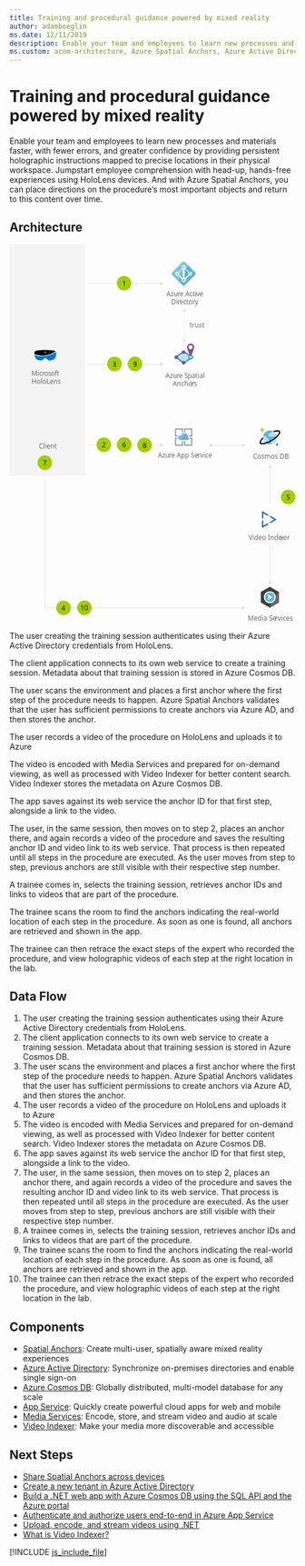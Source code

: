 ```yaml
---
title: Training and procedural guidance powered by mixed reality
author: adamboeglin
ms.date: 12/11/2019
description: Enable your team and employees to learn new processes and materials faster, with fewer errors, and greater confidence by providing persistent holographic instructions mapped to precise locations in their physical workspace. Jumpstart employee comprehension with head-up, hands-free experiences using HoloLens devices. And with Azure Spatial Anchors, you can place directions on the procedure’s most important objects and return to this content over time.
ms.custom: acom-architecture, Azure Spatial Anchors, Azure Active Directory, Azure Cosmos DB, Azure App Service, Media Services, Microsoft HoloLens, Video Indexer, interactive-diagram
---
```

# Training and procedural guidance powered by mixed reality

Enable your team and employees to learn new processes and materials faster, with fewer errors, and greater confidence by providing persistent holographic instructions mapped to precise locations in their physical workspace. Jumpstart employee comprehension with head-up, hands-free experiences using HoloLens devices. And with Azure Spatial Anchors, you can place directions on the procedure’s most important objects and return to this content over time.


## Architecture

<svg class="architecture-diagram" aria-labelledby="training-and-procedural-guidance-powered-by-mixed-reality" height="1132px" viewbox="0 0 857.38 1132.6" width="857px" xmlns="https://www.w3.org/2000/svg"><title id="training-and-procedural-guidance-powered-by-mixed-reality">Training and procedural guidance powered by mixed reality</title><desc>Help people get up to speed faster with step-by-step digital guidance that you can lock to important objects in workspaces or classrooms.</desc><defs><style>.cls-1{font-size:20px;fill:#6a6a6a;font-family:SegoeUI, Segoe UI;}.cls-2{letter-spacing:-0.01em;}.cls-3{letter-spacing:-0.01em;}.cls-4{letter-spacing:-0.01em;}.cls-5{letter-spacing:0.04em;}.cls-6{letter-spacing:0.01em;}.cls-7{fill:#59b3d8;}.cls-8{fill:#7bc3dd;}.cls-9{fill:#b6deec;}.cls-10{fill:#bde1ee;}.cls-11{fill:#fff;}.cls-12{fill:#b7d332;}.cls-13{fill:#bfe1ee;}.cls-14{fill:#4099c1;}.cls-15{fill:#419ac2;}.cls-16{fill:#7e4e94;}.cls-17{fill:#0072c5;}.cls-18{fill:#f4f4f4;}.cls-19{letter-spacing:-0.02em;}.cls-20{letter-spacing:0.02em;}.cls-21{fill:#0078d7;}.cls-22{fill:#3e3e3e;}.cls-23{fill:#656565;}.cls-24{fill:#59b4d9;}.cls-25{fill:#ddf0f6;}.cls-26,.cls-28{fill:none;stroke:#dedede;stroke-miterlimit:10;stroke-width:1.5px;}.cls-27{fill:#dedede;}.cls-28{stroke-dasharray:3.99 3.99;}.cls-29{fill:#a4cd00;}.cls-30{fill:#0063b1;}.cls-31{fill:#9fa0a1;}.cls-32{fill:#61b3d4;}.cls-33{fill:#80c2dc;}.cls-34{fill:#1a1a1f;}</style></defs><text class="cls-1" transform="translate(470.34 155.03)">Azu<tspan class="cls-2" x="33.26" y="0">r</tspan><tspan x="39.95" y="0">e Acti</tspan><tspan class="cls-3" x="89.65" y="0">v</tspan><tspan x="99.11" y="0">e </tspan><tspan x="14.27" y="24">Di</tspan><tspan class="cls-2" x="33.14" y="24">r</tspan><tspan x="39.83" y="24">ec</tspan><tspan class="cls-4" x="59.53" y="24">t</tspan><tspan x="66.15" y="24">o</tspan><tspan class="cls-5" x="77.87" y="24">r</tspan><tspan x="85.62" y="24">y</tspan></text><text class="cls-1" transform="translate(467.71 399.59)">Azu<tspan class="cls-2" x="33.26" y="0">r</tspan><tspan x="39.95" y="0">e S</tspan><tspan class="cls-2" x="66.51" y="0">p</tspan><tspan x="78.01" y="0">atial </tspan><tspan x="21.38" y="24">Ancho</tspan><tspan class="cls-6" x="77.87" y="24">r</tspan><tspan x="84.96" y="24">s</tspan></text><path class="cls-7" d="M522.64,122.66a6.26,6.26,0,0,1-4.59-2L489,91.78a6.4,6.4,0,0,1-1.95-4.59A6.22,6.22,0,0,1,489,82.6l29-28.93a6.44,6.44,0,0,1,4.59-2,6.26,6.26,0,0,1,4.6,2L556.17,82.6a6.44,6.44,0,0,1,2,4.59,6.26,6.26,0,0,1-2,4.59l-28.93,28.93A6.26,6.26,0,0,1,522.64,122.66Z" transform="translate(-0.45 -0.21)"></path><path class="cls-8" d="M527.24,53.55a6.46,6.46,0,0,0-4.6-1.95,6.26,6.26,0,0,0-4.59,1.95L489,82.48a6.42,6.42,0,0,0-1.95,4.6A6.22,6.22,0,0,0,489,91.67l16.41,16.41,30.74-45.51Z" transform="translate(-0.45 -0.21)"></path><path class="cls-9" d="M544.69,87.19,529.76,72.27l-2.07,3,14.36,14.47Z" transform="translate(-0.45 -0.21)"></path><path class="cls-10" d="M523.79,66.41l-2.52,2.53,6.43,6.31,2.06-3Z" transform="translate(-0.45 -0.21)"></path><path class="cls-10" d="M500.68,87.2l20.78-20.78L524,68.94,503.2,89.72Z" transform="translate(-0.45 -0.21)"></path><path class="cls-11" d="M542.05,81.56a5.52,5.52,0,0,0-5.51,5.52,5.77,5.77,0,0,0,.91,3.09l-11,11c-.34-.23-.57-.35-.91-.58v-28a5.61,5.61,0,0,0,2.75-4.82,5.51,5.51,0,1,0-11,0A5.76,5.76,0,0,0,520,72.61v28.13c-.34.11-.57.34-.91.46l-11-11a5.69,5.69,0,0,0,.91-3,5.51,5.51,0,1,0-11,0,5.59,5.59,0,0,0,5.51,5.51,4.75,4.75,0,0,0,1.84-.34L516.91,104a6.17,6.17,0,0,0-.58,2.53,6.43,6.43,0,0,0,12.86,0,8.94,8.94,0,0,0-.46-2.53l11.59-11.59a4.63,4.63,0,0,0,1.73.34,5.51,5.51,0,0,0,5.51-5.51A5.62,5.62,0,0,0,542.05,81.56Z" transform="translate(-0.45 -0.21)"></path><path class="cls-12" d="M527,106.62a4.29,4.29,0,1,1-4.29-4.28A4.41,4.41,0,0,1,527,106.62Z" transform="translate(-0.45 -0.21)"></path><path class="cls-12" d="M525.75,67.79a3.1,3.1,0,1,1-3.1-3.1A3.09,3.09,0,0,1,525.75,67.79Z" transform="translate(-0.45 -0.21)"></path><path class="cls-12" d="M506.35,87.19a3.1,3.1,0,1,1-3.1-3.1A3.09,3.09,0,0,1,506.35,87.19Z" transform="translate(-0.45 -0.21)"></path><path class="cls-12" d="M545,87.19a3.1,3.1,0,1,1-3.1-3.1A3.09,3.09,0,0,1,545,87.19Z" transform="translate(-0.45 -0.21)"></path><polygon class="cls-13" points="498.21 337.22 522.72 320.29 546.9 337.22 522.72 354.95 498.21 337.22"></polygon><path class="cls-14" d="M523.18,357l-27-19.56,27-18.66,26.66,18.66Zm-22-19.5,22,15.92,21.7-15.92-21.7-15.19Z" transform="translate(-0.45 -0.21)"></path><path class="cls-14" d="M523.18,357.8,495,337.38l28.21-19.49L551,337.38Zm-20.82-20.34,20.81,15.06,20.52-15.06-20.52-14.37Z" transform="translate(-0.45 -0.21)"></path><circle class="cls-15" cx="543.01" cy="336.76" r="7.55"></circle><circle class="cls-11" cx="543.01" cy="336.76" r="3.66"></circle><circle class="cls-16" cx="521.84" cy="322.14" r="5.24"></circle><circle class="cls-16" cx="521.84" cy="353.74" r="5.24"></circle><circle class="cls-16" cx="500.07" cy="337.3" r="5.24"></circle><path class="cls-16" d="M554.2,307.78c0,5.93-10.74,28.91-10.74,28.91s-10.73-23-10.73-28.91a10.74,10.74,0,1,1,21.47,0Z" transform="translate(-0.45 -0.21)"></path><circle class="cls-11" cx="543.01" cy="307.57" r="5.9"></circle><text class="cls-1" transform="translate(730.06 640.64)">Cosmos DB</text><text class="cls-1" transform="translate(714.48 1126.16)">Media Se<tspan class="cls-5" x="81.78" y="0">r</tspan><tspan x="89.53" y="0">vices</tspan></text><path class="cls-7" d="M801.53,572.76a20.51,20.51,0,0,1-15.29,24.77,20.76,20.76,0,0,1-25-15.12,20.52,20.52,0,0,1,15.29-24.78h0a20.68,20.68,0,0,1,25,15Z" transform="translate(-0.45 -0.21)"></path><path class="cls-9" d="M778.43,585.79a5.48,5.48,0,0,0-5.53-5.44h-.83a5.42,5.42,0,0,0-4.05-6.54,5.9,5.9,0,0,0-1.33-.15H761a20.14,20.14,0,0,0,5,17.57h6.94A5.48,5.48,0,0,0,778.43,585.79Z" transform="translate(-0.45 -0.21)"></path><path class="cls-9" d="M785.27,563.23a3.4,3.4,0,0,0,.13.95H783a5.67,5.67,0,1,0,0,11.33h19a20.07,20.07,0,0,0-10.73-15.94H789A3.69,3.69,0,0,0,785.27,563.23Z" transform="translate(-0.45 -0.21)"></path><path class="cls-9" d="M802,579.72H790.67a4.64,4.64,0,0,0-4.69,4.6,4.55,4.55,0,0,0,.56,2.2,4.61,4.61,0,0,0-3.06,5.77,4.67,4.67,0,0,0,4.47,3.24h3.16A20.48,20.48,0,0,0,802,579.72Z" transform="translate(-0.45 -0.21)"></path><path class="cls-12" d="M758.13,563.91a.62.62,0,0,1-.64-.62h0a7.22,7.22,0,0,0-7.26-7.16.63.63,0,1,1,0-1.25,7.22,7.22,0,0,0,7.26-7.14.64.64,0,0,1,1.27,0,7.22,7.22,0,0,0,7.26,7.15.63.63,0,1,1,0,1.25,7.22,7.22,0,0,0-7.26,7.15A.63.63,0,0,1,758.13,563.91Z" transform="translate(-0.45 -0.21)"></path><path class="cls-17" d="M802.9,604.24a.37.37,0,0,1-.38-.37,4.31,4.31,0,0,0-4.35-4.27.38.38,0,0,1-.37-.37.37.37,0,0,1,.37-.38h0a4.3,4.3,0,0,0,4.34-4.27.39.39,0,0,1,.77,0,4.31,4.31,0,0,0,4.34,4.27.38.38,0,1,1,0,.75h0a4.31,4.31,0,0,0-4.34,4.27.37.37,0,0,1-.38.37Z" transform="translate(-0.45 -0.21)"></path><path d="M811.59,559.11c-2-3.21-7-4-14.38-2.15a60,60,0,0,0-6.82,2.15,21.81,21.81,0,0,1,4,2.54c1.26-.41,2.5-.78,3.69-1.06a25.67,25.67,0,0,1,6-.85c2.43,0,3.77.59,4.22,1.32.74,1.19.06,4.32-4.26,9.26-.77.88-1.63,1.77-2.54,2.66a94.51,94.51,0,0,1-33.46,20.25c-7.52,2.42-12.65,2.37-13.8.51s1.15-6.4,6.76-11.92a20.19,20.19,0,0,1-.46-4.78c-8.93,8-11.82,14.91-9.52,18.64,1.21,2,3.85,3.06,7.71,3.06a39.75,39.75,0,0,0,13.35-2.91A95.05,95.05,0,0,0,787.9,588a93.79,93.79,0,0,0,14.18-10.38,56.18,56.18,0,0,0,4.88-4.88C812,567,813.57,562.32,811.59,559.11Z" transform="translate(-0.45 -0.21)"></path><text class="cls-1" transform="translate(540.1 247.67)">trust</text><text class="cls-1" transform="translate(444.75 637.35)">Azu<tspan class="cls-2" x="33.26" y="0">r</tspan><tspan x="39.95" y="0">e App Se</tspan><tspan class="cls-5" x="118.87" y="0">r</tspan><tspan x="126.62" y="0">vice</tspan></text><rect class="cls-18" height="692.68" width="226.41"></rect><text class="cls-1" transform="translate(65.27 393.13)">Mic<tspan class="cls-2" x="32.04" y="0">r</tspan><tspan x="38.73" y="0">os</tspan><tspan class="cls-19" x="58.94" y="0">o</tspan><tspan class="cls-20" x="70.29" y="0">f</tspan><tspan x="76.91" y="0">t</tspan><tspan x="0.77" y="24">HoloLens</tspan></text><text class="cls-1" transform="translate(87.89 611.32)">Client</text><path d="M76.49,329.32l1,.3a71.29,71.29,0,0,0,40.8.09,68.69,68.69,0,0,0,18.63-8.84l.91-.59.7-.49a4.9,4.9,0,0,0-1.21-.69h-.1c-5.84-2.16-16.11-3.34-29.61-3.34-13.7,0-24,1.18-29.72,3.34a7.32,7.32,0,0,0-1.81,1.18,3,3,0,0,0-.91,2.16v6.39Zm28.91-7.17h4.43v2H105.4v-2Z" transform="translate(-0.45 -0.21)"></path><path class="cls-21" d="M139.75,321.27,138,322.44a72.5,72.5,0,0,1-19.14,9.14,73.59,73.59,0,0,1-42-.1L75.18,331v.59a16.24,16.24,0,0,0,5.14,11,17.91,17.91,0,0,0,12.39,4.82h2.82a3.65,3.65,0,0,0,2.12-.69l4.53-3.44a8.23,8.23,0,0,1,10.78.1l4.53,3.34a3.41,3.41,0,0,0,2.12.69h2.82a17.75,17.75,0,0,0,12.39-4.82A16,16,0,0,0,140,330.89v-8.45A2.42,2.42,0,0,0,139.75,321.27Z" transform="translate(-0.45 -0.21)"></path><path class="cls-22" d="M781,1024.65l-27.12,15.82v31.63L781,1087.92l27.11-15.82v-31.63Z" transform="translate(-0.45 -0.21)"></path><path class="cls-23" d="M781,1087.92l27.11-15.82v-31.63S785.72,1057.7,781,1087.92Z" transform="translate(-0.45 -0.21)"></path><path class="cls-11" d="M793.56,1043.58a17.69,17.69,0,0,0-25.14,0,18.09,18.09,0,0,0,0,25.41,17.69,17.69,0,0,0,25.14,0A18.11,18.11,0,0,0,793.56,1043.58Z" transform="translate(-0.45 -0.21)"></path><path class="cls-24" d="M791.12,1046a14.26,14.26,0,0,0-20.27,0,14.6,14.6,0,0,0,0,20.49,14.26,14.26,0,0,0,20.27,0A14.6,14.6,0,0,0,791.12,1046Z" transform="translate(-0.45 -0.21)"></path><path class="cls-11" d="M789.62,1056.27,776,1047.2v9.11h13.6Z" transform="translate(-0.45 -0.21)"></path><path class="cls-25" d="M789.57,1056.31H776v9.1Z" transform="translate(-0.45 -0.21)"></path><polyline class="cls-26" points="698.46 1088 106.58 1088 106.58 699.38"></polyline><polygon class="cls-27" points="696.93 1082.77 705.99 1088 696.93 1093.24 696.93 1082.77"></polygon><line class="cls-26" x1="453.7" x2="233.11" y1="600.48" y2="600.48"></line><polygon class="cls-27" points="452.16 595.25 461.23 600.48 452.16 605.72 452.16 595.25"></polygon><line class="cls-26" x1="780.98" x2="780.98" y1="665.77" y2="776.07"></line><polygon class="cls-27" points="775.74 667.31 780.98 658.24 786.21 667.31 775.74 667.31"></polygon><line class="cls-26" x1="780.98" x2="780.98" y1="1009.98" y2="899.69"></line><polygon class="cls-27" points="786.21 1008.45 780.98 1017.52 775.74 1008.45 786.21 1008.45"></polygon><line class="cls-26" x1="453.7" x2="233.11" y1="358.81" y2="358.81"></line><polygon class="cls-27" points="452.16 353.57 461.23 358.81 452.16 364.05 452.16 353.57"></polygon><line class="cls-26" x1="698.46" x2="605.07" y1="601.48" y2="601.48"></line><polygon class="cls-27" points="696.93 596.25 705.99 601.48 696.93 606.72 696.93 596.25"></polygon><polygon class="cls-27" points="606.6 596.25 597.54 601.48 606.6 606.72 606.6 596.25"></polygon><line class="cls-26" x1="524.03" x2="524.03" y1="198.61" y2="200.61"></line><line class="cls-28" x1="524.03" x2="524.03" y1="204.6" y2="282.37"></line><line class="cls-26" x1="524.03" x2="524.03" y1="284.37" y2="286.37"></line><polygon class="cls-27" points="518.8 200.14 524.03 191.07 529.27 200.14 518.8 200.14"></polygon><polygon class="cls-27" points="518.8 284.83 524.03 293.9 529.27 284.83 518.8 284.83"></polygon><line class="cls-26" x1="453.7" x2="233.11" y1="116.98" y2="116.98"></line><polygon class="cls-27" points="452.16 111.74 461.23 116.98 452.16 122.22 452.16 111.74"></polygon><circle class="cls-29" cx="343.4" cy="115.77" r="21.84"></circle><path d="M345.62,123.86h-1.68V111.1a4,4,0,0,1-.57.45,9.54,9.54,0,0,1-.85.5,9,9,0,0,1-1,.46,6,6,0,0,1-1,.34v-1.71a10.45,10.45,0,0,0,1.18-.41c.41-.18.82-.37,1.22-.59a12.7,12.7,0,0,0,1.14-.68,8.65,8.65,0,0,0,.93-.69h.63Z" transform="translate(-0.45 -0.21)"></path><circle class="cls-29" cx="282.78" cy="599.56" r="21.84"></circle><path d="M285.5,596.76a3.07,3.07,0,0,0-.21-1.18,2.33,2.33,0,0,0-.58-.84,2.38,2.38,0,0,0-.86-.5,3.38,3.38,0,0,0-1.07-.16,3.54,3.54,0,0,0-1,.13,4.78,4.78,0,0,0-.92.37,5.34,5.34,0,0,0-.86.57,6,6,0,0,0-.78.73v-1.81a5.09,5.09,0,0,1,1.59-1.06,5.69,5.69,0,0,1,2.15-.36,5,5,0,0,1,1.67.26,3.71,3.71,0,0,1,1.34.77,3.4,3.4,0,0,1,.89,1.24,4.16,4.16,0,0,1,.33,1.7,6.07,6.07,0,0,1-.2,1.59,5,5,0,0,1-.61,1.33,6.31,6.31,0,0,1-1,1.21,16.19,16.19,0,0,1-1.46,1.17c-.69.5-1.26.92-1.71,1.27a7.63,7.63,0,0,0-1.07,1,2.85,2.85,0,0,0-.56.92,3.36,3.36,0,0,0-.16,1h7.35v1.52h-9.11v-.73a6,6,0,0,1,.21-1.67,4.09,4.09,0,0,1,.68-1.37,7.8,7.8,0,0,1,1.24-1.3c.51-.43,1.14-.92,1.88-1.46A11.8,11.8,0,0,0,284,600a5.76,5.76,0,0,0,.87-1,3.72,3.72,0,0,0,.47-1.07A4.71,4.71,0,0,0,285.5,596.76Z" transform="translate(-0.45 -0.21)"></path><circle class="cls-29" cx="343.8" cy="599.02" r="21.84"></circle><path d="M349.09,602.43a5.37,5.37,0,0,1-.35,2,4.76,4.76,0,0,1-1,1.56,4.36,4.36,0,0,1-1.48,1,4.53,4.53,0,0,1-1.85.37,4.2,4.2,0,0,1-2-.46,4.14,4.14,0,0,1-1.49-1.34,6.55,6.55,0,0,1-.94-2.12,11.66,11.66,0,0,1-.32-2.83,13.53,13.53,0,0,1,.43-3.5,8.54,8.54,0,0,1,1.22-2.69,5.46,5.46,0,0,1,1.9-1.72,5,5,0,0,1,2.48-.61,6,6,0,0,1,2.45.42v1.6a5.23,5.23,0,0,0-2.41-.59A3.64,3.64,0,0,0,344,594a4.25,4.25,0,0,0-1.36,1.25,6,6,0,0,0-.87,2,10,10,0,0,0-.31,2.54h.05a3.53,3.53,0,0,1,3.36-1.84,4.44,4.44,0,0,1,1.75.33,3.8,3.8,0,0,1,1.33.93,4.35,4.35,0,0,1,.85,1.43A5.76,5.76,0,0,1,349.09,602.43Zm-1.73.21a4.67,4.67,0,0,0-.19-1.39,3.1,3.1,0,0,0-.56-1,2.56,2.56,0,0,0-.9-.66,3.19,3.19,0,0,0-2.38,0,2.94,2.94,0,0,0-.93.65,3,3,0,0,0-.61.95,2.93,2.93,0,0,0-.22,1.14,4.71,4.71,0,0,0,.21,1.43,3.88,3.88,0,0,0,.61,1.16,2.74,2.74,0,0,0,.93.77,2.53,2.53,0,0,0,1.2.29,2.78,2.78,0,0,0,1.17-.24,2.58,2.58,0,0,0,.89-.68,3.13,3.13,0,0,0,.58-1A4.33,4.33,0,0,0,347.36,602.64Z" transform="translate(-0.45 -0.21)"></path><circle class="cls-29" cx="105.77" cy="653.11" r="21.84"></circle><path d="M110.93,647.42c-.22.39-.5.87-.81,1.46s-.66,1.24-1,2-.72,1.51-1.09,2.35-.72,1.7-1,2.6-.61,1.79-.85,2.71a21.07,21.07,0,0,0-.53,2.7h-1.81a19.61,19.61,0,0,1,.57-2.69q.39-1.38.87-2.7c.33-.88.68-1.73,1-2.55s.72-1.56,1.06-2.25.66-1.29.94-1.82L109,648h-7.41v-1.52h9.39Z" transform="translate(-0.45 -0.21)"></path><circle class="cls-29" cx="404.82" cy="600.48" r="21.84"></circle><path d="M400.52,604.46a4.08,4.08,0,0,1,.18-1.18,4.47,4.47,0,0,1,.53-1.1,4.24,4.24,0,0,1,.86-.94,3.91,3.91,0,0,1,1.16-.67,4.52,4.52,0,0,1-1.53-1.37,3.33,3.33,0,0,1-.56-1.86,3.54,3.54,0,0,1,1.18-2.7,4,4,0,0,1,1.32-.79,4.69,4.69,0,0,1,1.65-.28,4.44,4.44,0,0,1,1.65.29,4,4,0,0,1,1.32.79,3.66,3.66,0,0,1,.87,1.19,3.73,3.73,0,0,1,.31,1.5,3.26,3.26,0,0,1-.57,1.86,4.61,4.61,0,0,1-1.5,1.37,4.07,4.07,0,0,1,1.14.67,4.19,4.19,0,0,1,.85.94,4.14,4.14,0,0,1,.53,1.1,4.08,4.08,0,0,1,.18,1.18,4.24,4.24,0,0,1-.35,1.77,3.9,3.9,0,0,1-1,1.38,4.61,4.61,0,0,1-1.51.89,5.76,5.76,0,0,1-1.94.32,5.7,5.7,0,0,1-1.93-.32,4.71,4.71,0,0,1-1.51-.89,4,4,0,0,1-1-1.38A4.4,4.4,0,0,1,400.52,604.46Zm1.83-.14a3.47,3.47,0,0,0,.21,1.24,2.66,2.66,0,0,0,.6,1,2.61,2.61,0,0,0,.94.6,3.36,3.36,0,0,0,1.22.21,3.27,3.27,0,0,0,1.19-.21,2.88,2.88,0,0,0,.94-.61,2.7,2.7,0,0,0,.62-1,3.24,3.24,0,0,0,.22-1.23,3.19,3.19,0,0,0-.21-1.16,2.84,2.84,0,0,0-.6-.95,2.6,2.6,0,0,0-.94-.65,3,3,0,0,0-1.22-.24,3,3,0,0,0-1.18.22,2.9,2.9,0,0,0-.94.62,2.85,2.85,0,0,0-.62,1A3.14,3.14,0,0,0,402.35,604.32Zm.53-6.85a2.4,2.4,0,0,0,.19,1,2.32,2.32,0,0,0,.52.78,2.45,2.45,0,0,0,.78.53,2.34,2.34,0,0,0,.95.19,2.37,2.37,0,0,0,.95-.19,2.69,2.69,0,0,0,.78-.53,2.64,2.64,0,0,0,.52-.79,2.39,2.39,0,0,0,.2-1,2.64,2.64,0,0,0-.19-1,2.39,2.39,0,0,0-1.3-1.3,2.38,2.38,0,0,0-1-.19,2.48,2.48,0,0,0-1,.19,2.58,2.58,0,0,0-.77.53,2.41,2.41,0,0,0-.5.79A2.83,2.83,0,0,0,402.88,597.47Z" transform="translate(-0.45 -0.21)"></path><circle class="cls-29" cx="314.76" cy="357.61" r="21.84"></circle><path d="M319.34,361.53a4.36,4.36,0,0,1-.38,1.82,4,4,0,0,1-1.06,1.4,5.18,5.18,0,0,1-1.64.9,6.72,6.72,0,0,1-2.11.32,6.1,6.1,0,0,1-3.36-.81v-1.81a5.41,5.41,0,0,0,3.42,1.17,4.74,4.74,0,0,0,1.4-.19,3.14,3.14,0,0,0,1.07-.57,2.64,2.64,0,0,0,.69-.89,2.84,2.84,0,0,0,.24-1.19q0-2.9-4.12-2.89h-1.23v-1.43h1.17q3.65,0,3.64-2.72c0-1.68-.92-2.51-2.78-2.51a4.72,4.72,0,0,0-2.93,1.05v-1.64a6.43,6.43,0,0,1,3.35-.84,5.2,5.2,0,0,1,1.68.25,4.23,4.23,0,0,1,1.29.72,3.18,3.18,0,0,1,.83,1.12,3.51,3.51,0,0,1,.29,1.43,3.61,3.61,0,0,1-2.94,3.75v0a4.52,4.52,0,0,1,1.39.36,3.87,3.87,0,0,1,1.1.74,3.16,3.16,0,0,1,.72,1.07A3.25,3.25,0,0,1,319.34,361.53Z" transform="translate(-0.45 -0.21)"></path><circle class="cls-29" cx="376.18" cy="357.61" r="21.84"></circle><path d="M381.28,357.44a14.6,14.6,0,0,1-.4,3.61,8,8,0,0,1-1.17,2.68,5.16,5.16,0,0,1-1.89,1.66,5.33,5.33,0,0,1-2.53.58,6.11,6.11,0,0,1-2.57-.52v-1.62a5.13,5.13,0,0,0,2.61.69,3.72,3.72,0,0,0,1.79-.41,3.54,3.54,0,0,0,1.33-1.2,5.86,5.86,0,0,0,.84-1.94,11.05,11.05,0,0,0,.29-2.64h-.05a3.37,3.37,0,0,1-3.29,1.9,4.49,4.49,0,0,1-1.74-.33,4,4,0,0,1-1.37-.95,4.49,4.49,0,0,1-.9-1.46,5.26,5.26,0,0,1-.32-1.86,5.39,5.39,0,0,1,.36-2,4.83,4.83,0,0,1,1-1.56,4.32,4.32,0,0,1,1.5-1,4.91,4.91,0,0,1,1.9-.36,4.3,4.3,0,0,1,2,.44,3.94,3.94,0,0,1,1.45,1.31,6.55,6.55,0,0,1,.9,2.12A12.34,12.34,0,0,1,381.28,357.44Zm-1.82-1.51a5.11,5.11,0,0,0-.22-1.56,4,4,0,0,0-.61-1.2,2.74,2.74,0,0,0-.93-.77,2.62,2.62,0,0,0-1.18-.27,2.71,2.71,0,0,0-1.14.24,2.75,2.75,0,0,0-.91.68,3.22,3.22,0,0,0-.6,1,3.72,3.72,0,0,0-.23,1.31,4.33,4.33,0,0,0,.22,1.4,3,3,0,0,0,.6,1.05,2.6,2.6,0,0,0,.94.65,3.19,3.19,0,0,0,1.22.23,2.84,2.84,0,0,0,2-.82,2.77,2.77,0,0,0,.61-.89A2.66,2.66,0,0,0,379.46,355.93Z" transform="translate(-0.45 -0.21)"></path><path class="cls-30" d="M761.22,804.43V820.3h-3.56v-22l19.25,11.17-1.78,3.07Zm19.42,26.87,13.46-7.8-13.46-7.8,1.79-3.08,18.75,10.88-18.75,10.88Zm-19.42,11.27,13.91-8.07,1.78,3.07-19.25,11.17v-22h3.56Z" transform="translate(-0.45 -0.21)"></path><text class="cls-1" transform="translate(716.46 884.66)">Video Inde<tspan class="cls-4" x="95.58" y="0">x</tspan><tspan x="104.6" y="0">er</tspan></text><circle class="cls-29" cx="835.54" cy="755.9" r="21.84"></circle><path d="M840.28,759.49a5,5,0,0,1-.37,2,4.42,4.42,0,0,1-1,1.5,4.79,4.79,0,0,1-1.66,1,6.6,6.6,0,0,1-2.15.34,6,6,0,0,1-3.06-.62v-1.79a5.69,5.69,0,0,0,3.08,1,4.12,4.12,0,0,0,1.45-.24,3.36,3.36,0,0,0,1.1-.66,2.79,2.79,0,0,0,.69-1,3.47,3.47,0,0,0,.24-1.31,2.8,2.8,0,0,0-1-2.26,4.26,4.26,0,0,0-2.81-.82h-.62l-.66,0-.65,0-.57,0,.51-7.41h6.82v1.53h-5.36l-.3,4.33.7,0,.66,0a6.53,6.53,0,0,1,2.1.31,4.52,4.52,0,0,1,1.57.88,3.66,3.66,0,0,1,1,1.4A5,5,0,0,1,840.28,759.49Z" transform="translate(-0.45 -0.21)"></path><path class="cls-31" d="M517.47,599.18H500.13V581.94h3.55a9.15,9.15,0,0,1-.62-3.44v-.21h-6.58v24.54h24.65V588.21h-3.66Z" transform="translate(-0.45 -0.21)"></path><path class="cls-31" d="M541.91,581.94H545v17.34H527.7v-11h-3.65v14.52h24.64V578.29H541a7.42,7.42,0,0,1,.94,3.44Z" transform="translate(-0.45 -0.21)"></path><path class="cls-31" d="M500.13,571.5V554.27h17.34v10a9.83,9.83,0,0,1,3.66-1.67v-12H496.48v24.55h7.1a10,10,0,0,1,2.3-3.56Z" transform="translate(-0.45 -0.21)"></path><path class="cls-31" d="M527.7,562.2v-7.93H545V571.6h-7.62a13,13,0,0,1,.52,3.56v.1h10.75V550.61H524.05V562c.31,0,.52-.11.83-.11A26.43,26.43,0,0,1,527.7,562.2Z" transform="translate(-0.45 -0.21)"></path><path class="cls-32" d="M539.09,581.63a3.85,3.85,0,0,0-3.85-3.86h-.54a11.42,11.42,0,0,0,.42-2.72,10.28,10.28,0,0,0-20-3.24,7.9,7.9,0,0,0-2.3-.41,7.1,7.1,0,0,0,0,14.2h22.77A4,4,0,0,0,539.09,581.63Z" transform="translate(-0.45 -0.21)"></path><path class="cls-33" d="M516.53,585.6A7.11,7.11,0,0,1,520,573.69a5.71,5.71,0,0,1,2.29-.1,10.38,10.38,0,0,1,5.75-8.36,10.12,10.12,0,0,0-3.13-.52,10.24,10.24,0,0,0-9.72,7.1,8.12,8.12,0,0,0-2.3-.41,7.1,7.1,0,0,0,0,14.2Z" transform="translate(-0.45 -0.21)"></path><circle class="cls-29" cx="161.93" cy="1088" r="21.84"></circle><path class="cls-34" d="M164.77,1081v10.21h2v1.61h-2v3.63H163v-3.63h-7.27v-1.53c.68-.76,1.36-1.57,2.05-2.44s1.35-1.74,2-2.64,1.21-1.78,1.74-2.66a24.76,24.76,0,0,0,1.36-2.55Zm-7,10.21H163v-7.57q-.81,1.41-1.53,2.52c-.48.74-.94,1.41-1.38,2s-.85,1.15-1.24,1.63Z" transform="translate(-0.45 -0.21)"></path><circle class="cls-29" cx="224.49" cy="1087.66" r="21.84"></circle><path class="cls-34" d="M220.28,1095.54h-1.77v-13.36a3.93,3.93,0,0,1-.6.47,7.87,7.87,0,0,1-.88.52,10,10,0,0,1-1,.49,6.57,6.57,0,0,1-1.06.35v-1.79a9.69,9.69,0,0,0,1.24-.43c.43-.19.86-.39,1.28-.62a12.46,12.46,0,0,0,1.19-.71,9.41,9.41,0,0,0,1-.73h.67Z" transform="translate(-0.45 -0.21)"></path><path class="cls-34" d="M235.37,1087.74a15.37,15.37,0,0,1-.35,3.44,8,8,0,0,1-1,2.53,4.49,4.49,0,0,1-1.63,1.56,4.39,4.39,0,0,1-2.19.54,4.19,4.19,0,0,1-2.08-.51,4.41,4.41,0,0,1-1.54-1.5,7.58,7.58,0,0,1-.94-2.41,14.57,14.57,0,0,1-.33-3.27,17.34,17.34,0,0,1,.34-3.58,8.25,8.25,0,0,1,1-2.6,4.5,4.5,0,0,1,1.63-1.59,4.66,4.66,0,0,1,2.24-.53Q235.37,1079.82,235.37,1087.74Zm-1.81.18q0-6.6-3.14-6.6c-2.2,0-3.31,2.24-3.31,6.71,0,4.18,1.09,6.27,3.25,6.27S233.56,1092.17,233.56,1087.92Z" transform="translate(-0.45 -0.21)"></path></svg>
<div class="architecture-tooltip-content" id="architecture-tooltip-1">
<p>The user creating the training session authenticates using their Azure Active Directory credentials from HoloLens.</p>
</div>
<div class="architecture-tooltip-content" id="architecture-tooltip-2">
<p>The client application connects to its own web service to create a training session. Metadata about that training session is stored in Azure Cosmos DB.</p>
</div>
<div class="architecture-tooltip-content" id="architecture-tooltip-3">
<p>The user scans the environment and places a first anchor where the first step of the procedure needs to happen. Azure Spatial Anchors validates that the user has sufficient permissions to create anchors via Azure AD, and then stores the anchor.</p>
</div>
<div class="architecture-tooltip-content" id="architecture-tooltip-4">
<p>The user records a video of the procedure on HoloLens and uploads it to Azure</p>
</div>
<div class="architecture-tooltip-content" id="architecture-tooltip-5">
<p>The video is encoded with Media Services and prepared for on-demand viewing, as well as processed with Video Indexer for better content search. Video Indexer stores the metadata on Azure Cosmos DB.</p>
</div>
<div class="architecture-tooltip-content" id="architecture-tooltip-6">
<p>The app saves against its web service the anchor ID for that first step, alongside a link to the video.</p>
</div>
<div class="architecture-tooltip-content" id="architecture-tooltip-7">
<p>The user, in the same session, then moves on to step 2, places an anchor there, and again records a video of the procedure and saves the resulting anchor ID and video link to its web service. That process is then repeated until all steps in the procedure are executed. As the user moves from step to step, previous anchors are still visible with their respective step number.</p>
</div>
<div class="architecture-tooltip-content" id="architecture-tooltip-8">
<p>A trainee comes in, selects the training session, retrieves anchor IDs and links to videos that are part of the procedure.</p>
</div>
<div class="architecture-tooltip-content" id="architecture-tooltip-9">
<p>The trainee scans the room to find the anchors indicating the real-world location of each step in the procedure. As soon as one is found, all anchors are retrieved and shown in the app.</p>
</div>
<div class="architecture-tooltip-content" id="architecture-tooltip-10">
<p>The trainee can then retrace the exact steps of the expert who recorded the procedure, and view holographic videos of each step at the right location in the lab.</p>
</div>

## Data Flow
1. The user creating the training session authenticates using their Azure Active Directory credentials from HoloLens.
1. The client application connects to its own web service to create a training session. Metadata about that training session is stored in Azure Cosmos DB.
1. The user scans the environment and places a first anchor where the first step of the procedure needs to happen. Azure Spatial Anchors validates that the user has sufficient permissions to create anchors via Azure AD, and then stores the anchor.
1. The user records a video of the procedure on HoloLens and uploads it to Azure
1. The video is encoded with Media Services and prepared for on-demand viewing, as well as processed with Video Indexer for better content search. Video Indexer stores the metadata on Azure Cosmos DB.
1. The app saves against its web service the anchor ID for that first step, alongside a link to the video.
1. The user, in the same session, then moves on to step 2, places an anchor there, and again records a video of the procedure and saves the resulting anchor ID and video link to its web service. That process is then repeated until all steps in the procedure are executed. As the user moves from step to step, previous anchors are still visible with their respective step number.
1. A trainee comes in, selects the training session, retrieves anchor IDs and links to videos that are part of the procedure.
1. The trainee scans the room to find the anchors indicating the real-world location of each step in the procedure. As soon as one is found, all anchors are retrieved and shown in the app.
1. The trainee can then retrace the exact steps of the expert who recorded the procedure, and view holographic videos of each step at the right location in the lab.

## Components
* [Spatial Anchors](https://azure.microsoft.com/services/spatial-anchors/): Create multi-user, spatially aware mixed reality experiences
* [Azure Active Directory](https://azure.microsoft.com/services/active-directory/): Synchronize on-premises directories and enable single sign-on
* [Azure Cosmos DB](https://azure.microsoft.com/services/cosmos-db/): Globally distributed, multi-model database for any scale
* [App Service](https://azure.microsoft.com/services/app-service/): Quickly create powerful cloud apps for web and mobile
* [Media Services](https://azure.microsoft.com/services/media-services/): Encode, store, and stream video and audio at scale
* [Video Indexer](https://azure.microsoft.com/services/media-services/video-indexer/): Make your media more discoverable and accessible

## Next Steps
* [Share Spatial Anchors across devices](https://docs.microsoft.com/azure/spatial-anchors/tutorials/tutorial-share-anchors-across-devices/)
* [Create a new tenant in Azure Active Directory](https://docs.microsoft.com/azure/active-directory/fundamentals/active-directory-access-create-new-tenant/)
* [Build a .NET web app with Azure Cosmos DB using the SQL API and the Azure portal](https://docs.microsoft.com/azure/cosmos-db/)
* [Authenticate and authorize users end-to-end in Azure App Service](https://docs.microsoft.com/azure/app-service/app-service-web-tutorial-auth-aad/)
* [Upload, encode, and stream videos using .NET](https://docs.microsoft.com/azure/media-services/latest/stream-files-tutorial-with-api/)
* [What is Video Indexer?](https://docs.microsoft.com/azure/media-services/latest/stream-files-tutorial-with-api/)

[!INCLUDE [js_include_file](../../_js/index.md)]
